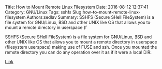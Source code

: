 Title: How to Mount Remote Linux Filesystem
Date: 2016-08-12 12:37:41
Category: GNU/Linux
Tags: sshfs
Slug:how-to-mount-remote-linux-filesystem
Authors:sedlav
Summary: SSHFS (Secure SHell FileSystem) is a file system for GNU/Linux, BSD and other UNIX like OS that allows you to mount a remote directory in userspace (f

SSHFS (Secure SHell FileSystem) is a file system for GNU/Linux, BSD and other UNIX like OS that allows you to mount a remote directory in userspace (filesystem userspace) making use of FUSE and ssh. Once you mounted the remote directory you can do any operation over it as if it were a local DIR.

[Link](http://www.tecmint.com/sshfs-mount-remote-linux-filesystem-directory-using-ssh/)
